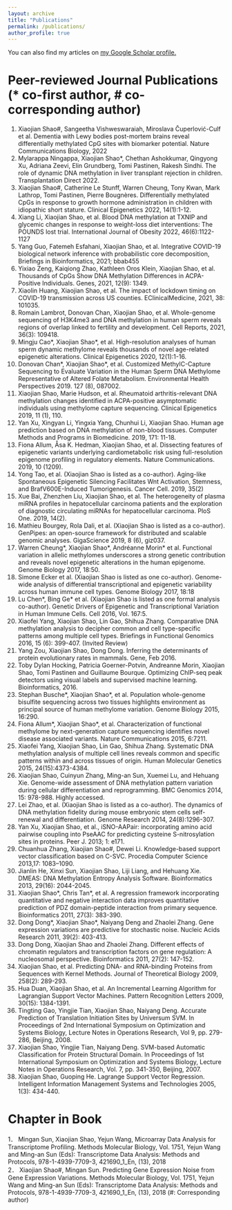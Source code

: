 ```yaml
---
layout: archive
title: "Publications"
permalink: /publications/
author_profile: true
---
```


You can also find my articles on <u><a href="https://scholar.google.com/citations?user=mTRD58wAAAAJ&hl=en">my Google Scholar profile</a>.</u>

Peer-reviewed Journal Publications (* co-first author, # co-corresponding author)
======
1. Xiaojian Shao#, Sangeetha Vishweswaraiah, Miroslava Čuperlović-Culf et al. Dementia with Lewy bodies post-mortem brains reveal differentially methylated CpG sites with biomarker potential. Nature Communications Biology, 2022
2. Mylarappa Ningappa, Xiaojian Shao\*, Chethan Ashokkumar, Qingyong Xu, Adriana Zeevi, Elin Grundberg, Tomi Pastinen, Rakesh Sindhi. The role of dynamic DNA methylation in liver transplant rejection in children. Transplantation Direct 2022.
3.  Xiaojian Shao#, Catherine Le Stunff, Warren Cheung, Tony Kwan, Mark Lathrop, Tomi Pastinen, Pierre Bougnères. Differentially methylated CpGs in response to growth hormone administration in children with idiopathic short stature. Clinical Epigenetics 2022, 14(1):1-12.
4.  Xiang Li, Xiaojian Shao, et al. Blood DNA methylation at TXNIP and glycemic changes in response to weight-loss diet interventions: The POUNDS lost trial. International Journal of Obesity 2022, 46(6):1122-1127
5. Yang Guo, Fatemeh Esfahani, Xiaojian Shao, et al. Integrative COVID-19 biological network inference with probabilistic core decomposition, Briefings in Bioinformatics, 2021; bbab455
6. Yixiao Zeng, Kaiqiong Zhao, Kathleen Oros Klein, Xiaojian Shao, et al. Thousands of CpGs Show DNA Methylation Differences in ACPA-Positive Individuals. Genes, 2021, 12(9): 1349.
7. Xiaolin Huang, Xiaojian Shao, et al. The impact of lockdown timing on COVID-19 transmission across US counties. EClinicalMedicine, 2021, 38: 101035.
8. Romain Lambrot, Donovan Chan, Xiaojian Shao, et al. Whole-genome sequencing of H3K4me3 and DNA methylation in human sperm reveals regions of overlap linked to fertility and development. Cell Reports, 2021, 36(3): 109418.
9. Mingju Cao\*, Xiaojian Shao\*, et al. High-resolution analyses of human sperm dynamic methylome reveals thousands of novel age-related epigenetic alterations. Clinical Epigenetics 2020, 12(1):1-16.
10. Donovan Chan\*, Xiaojian Shao\*, et al. Customized MethylC-Capture Sequencing to Evaluate Variation in the Human Sperm DNA Methylome Representative of Altered Folate Metabolism. Environmental Health Perspectives 2019. 127 (8), 087002.
11. Xiaojian Shao, Marie Hudson, et al. Rheumatoid arthritis-relevant DNA methylation changes identified in ACPA-positive asymptomatic individuals using methylome capture sequencing. Clinical Epigenetics 2019, 11 (1), 110.
12. Yan Xu, Xingyan Li, Yingxia Yang, Chunhui Li, Xiaojian Shao. Human age prediction based on DNA methylation of non-blood tissues. Computer Methods and Programs in Biomedicine. 2019, 171: 11-18.
13. Fiona Allum, Åsa K. Hedman, Xiaojian Shao, et al. Dissecting features of epigenetic variants underlying cardiometabolic risk using full-resolution epigenome profiling in regulatory elements. Nature Communications. 2019, 10 (1209).
14. Yong Tao, et al. (Xiaojian Shao is listed as a co-author). Aging-like Spontaneous Epigenetic Silencing Facilitates Wnt Activation, Stemness, and BrafV600E-Induced Tumorigenesis. Cancer Cell. 2019, 35(2)
15. Xue Bai, Zhenzhen Liu, Xiaojian Shao, et al. The heterogeneity of plasma miRNA profiles in hepatocellular carcinoma patients and the exploration of diagnostic circulating miRNAs for hepatocellular carcinoma. PloS One. 2019, 14(2).
16. Mathieu Bourgey, Rola Dali, et al. (Xiaojian Shao is listed as a co-author). GenPipes: an open-source framework for distributed and scalable genomic analyses. GigaScience 2019, 8 (6), giz037.
17. Warren Cheung\*, Xiaojian Shao\*, Andréanne Morin* et al. Functional variation in allelic methylomes underscores a strong genetic contribution and reveals novel epigenetic alterations in the human epigenome. Genome Biology 2017, 18:50.
18. Simone Ecker et al. (Xiaojian Shao is listed as one co-author). Genome-wide analysis of differential transcriptional and epigenetic variability across human immune cell types. Genome Biology 2017, 18:18
19. Lu Chen*, Bing Ge* et al. (Xiaojian Shao is listed as one formal analysis co-author). Genetic Drivers of Epigenetic and Transcriptional Variation in Human Immune Cells. Cell 2016, Vol. 167:5.
20. Xiaofei Yang, Xiaojian Shao, Lin Gao, Shihua Zhang. Comparative DNA methylation analysis to decipher common and cell type-specific patterns among multiple cell types. Briefings in Functional Genomics 2016, 15 (6): 399-407. (Invited Review)
21. Yang Zou, Xiaojian Shao, Dong Dong. Inferring the determinants of protein evolutionary rates in mammals. Gene, Feb 2016.
22. Toby Dylan Hocking, Patricia Goerner-Potvin, Andreanne Morin, Xiaojian Shao, Tomi Pastinen and Guillaume Bourque. Optimizing ChIP-seq peak detectors using visual labels and supervised machine learning. Bioinformatics, 2016.
23. Stephan Busche\*, Xiaojian Shao\*, et al. Population whole-genome bisulfite sequencing across two tissues highlights environment as principal source of human methylome variation. Genome Biology 2015, 16:290.
24. Fiona Allum\*, Xiaojian Shao\*, et al. Characterization of functional methylome by next-generation capture sequencing identifies novel disease associated variants. Nature Communications 2015, 6:7211.
25. Xiaofei Yang, Xiaojian Shao, Lin Gao, Shihua Zhang. Systematic DNA methylation analysis of multiple cell lines reveals common and specific patterns within and across tissues of origin. Human Molecular Genetics 2015, 24(15):4373-4384.
26. Xiaojian Shao, Cuinyun Zhang, Ming-an Sun, Xuemei Lu, and Hehuang Xie. Genome-wide assessment of DNA methylation pattern variation during cellular differentiation and reprogramming. BMC Genomics 2014, 15: 978-988. Highly accessed.
27. Lei Zhao, et al. (Xiaojian Shao is listed as a co-author). The dynamics of DNA methylation fidelity during mouse embryonic stem cells self-renewal and differentiation. Genome Research 2014, 24(8):1296-307.
28. Yan Xu, Xiaojian Shao, et al., iSNO-AAPair: incorporating amino acid pairwise coupling into PseAAC for predicting cysteine S-nitrosylation sites in proteins. Peer J. 2013; 1: e171.
29. Chuanhua Zhang, Xiaojian Shao#, Dewei Li. Knowledge-based support vector classification based on C-SVC. Procedia Computer Science 2013,17: 1083–1090.
30. Jianlin He, Xinxi Sun, Xiaojian Shao, Liji Liang, and Hehuang Xie. DMEAS: DNA Methylation Entropy Analysis Software. Bioinformatics 2013, 29(16): 2044-2045.
31. Xiaojian Shao\*, Chris Tan\*, et al. A regression framework incorporating quantitative and negative interaction data improves quantitative prediction of PDZ domain-peptide interaction from primary sequence. Bioinformatics 2011, 27(3): 383-390.
32. Dong Dong\*, Xiaojian Shao\*, Naiyang Deng and Zhaolei Zhang. Gene expression variations are predictive for stochastic noise. Nucleic Acids Research 2011, 39(2): 403-413.
33. Dong Dong, Xiaojian Shao and Zhaolei Zhang. Different effects of chromatin regulators and transcription factors on gene regulation: A nucleosomal perspective. Bioinformatics 2011, 27(2): 147-152.
34. Xiaojian Shao, et al. Predicting DNA- and RNA-binding Proteins from Sequences with Kernel Methods. Journal of Theoretical Biology 2009, 258(2): 289-293.
35. Hua Duan, Xiaojian Shao, et al. An Incremental Learning Algorithm for Lagrangian Support Vector Machines. Pattern Recognition Letters 2009, 30(15): 1384-1391.
36. Tingting Gao, Yingjie Tian, Xiaojian Shao, Naiyang Deng. Accurate Prediction of Translation Initiation Sites by Universum SVM. In Proceedings of 2nd International Symposium on Optimization and Systems Biology, Lecture Notes in Operations Research, Vol 9, pp. 279-286, Beijing, 2008. 
37. Xiaojian Shao, Yingjie Tian, Naiyang Deng. SVM-based Automatic Classification for Protein Structural Domain. In Proceedings of 1st International Symposium on Optimization and Systems Biology, Lecture Notes in Operations Research, Vol. 7, pp. 341-350, Beijing, 2007.
38. Xiaojian Shao, Guoping He. Lagrange Support Vector Regression. Intelligent Information Management Systems and Technologies 2005, 1(3): 434-440. 

Chapter in Book
======
1．	Mingan Sun, Xiaojian Shao, Yejun Wang, Microarray Data Analysis for Transcriptome Profiling. Methods Molecular Biology, Vol. 1751, Yejun Wang and Ming-an Sun (Eds): Transcriptome Data Analysis: Methods and Protocols, 978-1-4939-7709-3, 421690_1_En, (13), 2018 \
2．	Xiaojian Shao#, Mingan Sun. Predicting Gene Expression Noise from Gene Expression Variations. Methods Molecular Biology, Vol. 1751, Yejun Wang and Ming-an Sun (Eds): Transcriptome Data Analysis: Methods and Protocols, 978-1-4939-7709-3, 421690_1_En, (13), 2018 (#: Corresponding author)
